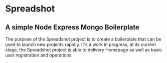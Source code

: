 # Spreadshot
## A simple Node Express Mongo Boilerplate
The purpose of the Spreadshot project is to create a boilerplate that can be used to launch new projects rapidly.
It's a work in progress, at its current stage, the Spreadshot project is able to delivery Homepage as well as basic user registration and operations.
